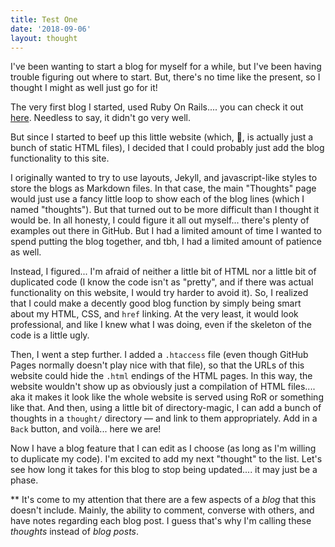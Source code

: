```yaml
---
title: Test One
date: '2018-09-06'
layout: thought
---
```


I've been wanting to start a blog for myself for a while, but I've been having trouble figuring out where to start. But, there's no time like the present, so I thought I might as well just go for it!

The very first blog I started, used Ruby On Rails.... you can check it out [here]("https://github.com/emma-sax4/blog). Needless to say, it didn't go very well.

But since I started to beef up this little website (which, 🤫, is actually just a bunch of static HTML files), I decided that I could probably just add the blog functionality to this site.

I originally wanted to try to use layouts, Jekyll, and javascript-like styles to store the blogs as Markdown files. In that case, the main "Thoughts" page would just use a fancy little loop to show each of the blog lines (which I named "thoughts"). But that turned out to be more difficult than I thought it would be. In all honesty, I could figure it all out myself... there's plenty of examples out there in GitHub. But I had a limited amount of time I wanted to spend putting the blog together, and tbh, I had a limited amount of patience as well.

Instead, I figured... I'm afraid of neither a little bit of HTML nor a little bit of duplicated code (I know the code isn't as "pretty", and if there was actual functionality on this website, I would try harder to avoid it). So, I realized that I could make a decently good blog function by simply being smart about my HTML, CSS, and <code>href</code> linking. At the very least, it would look professional, and like I knew what I was doing, even if the skeleton of the code is a little ugly.

Then, I went a step further. I added a <code>.htaccess</code> file (even though GitHub Pages normally doesn't play nice with that file), so that the URLs of this website could hide the <code>.html</code> endings of the HTML pages. In this way, the website wouldn't show up as obviously just a compilation of HTML files.... aka it makes it look like the whole website is served using RoR or something like that. And then, using a little bit of directory-magic, I can add a bunch of thoughts in a <code>thought/</code> directory — and link to them appropriately. Add in a <code>Back</code> button, and voilà... here we are!

Now I have a blog feature that I can edit as I choose (as long as I'm willing to duplicate my code). I'm excited to add my next "thought" to the list. Let's see how long it takes for this blog to stop being updated.... it may just be a phase.

** It's come to my attention that there are a few aspects of a <i>blog</i> that this doesn't include. Mainly, the ability to comment, converse with others, and have notes regarding each blog post. I guess that's why I'm calling these <i>thoughts</i> instead of <i>blog posts</i>.

